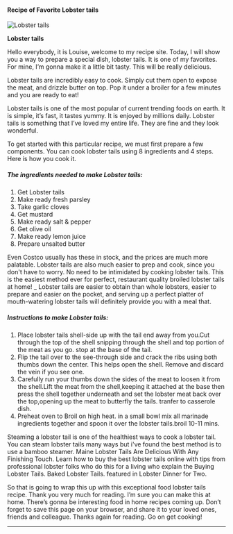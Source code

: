             

#### Recipe of Favorite Lobster tails

![Lobster tails](https://img-global.cpcdn.com/recipes/0e403efe256f39d1/751x532cq70/lobster-tails-recipe-main-photo.jpg)

**Lobster tails**

Hello everybody, it is Louise, welcome to my recipe site. Today, I will show you a way to prepare a special dish, lobster tails. It is one of my favorites. For mine, I’m gonna make it a little bit tasty. This will be really delicious.

Lobster tails are incredibly easy to cook. Simply cut them open to expose the meat, and drizzle butter on top. Pop it under a broiler for a few minutes and you are ready to eat!

Lobster tails is one of the most popular of current trending foods on earth. It is simple, it’s fast, it tastes yummy. It is enjoyed by millions daily. Lobster tails is something that I’ve loved my entire life. They are fine and they look wonderful.

To get started with this particular recipe, we must first prepare a few components. You can cook lobster tails using 8 ingredients and 4 steps. Here is how you cook it.

##### The ingredients needed to make Lobster tails:

1.  Get Lobster tails
2.  Make ready fresh parsley
3.  Take garlic cloves
4.  Get mustard
5.  Make ready salt & pepper
6.  Get olive oil
7.  Make ready lemon juice
8.  Prepare unsalted butter

Even Costco usually has these in stock, and the prices are much more palatable. Lobster tails are also much easier to prep and cook, since you don't have to worry. No need to be intimidated by cooking lobster tails. This is the easiest method ever for perfect, restaurant quality broiled lobster tails at home! \_ Lobster tails are easier to obtain than whole lobsters, easier to prepare and easier on the pocket, and serving up a perfect platter of mouth-watering lobster tails will definitely provide you with a meal that.

##### Instructions to make Lobster tails:

1.  Place lobster tails shell-side up with the tail end away from you.Cut through the top of the shell snipping through the shell and top portion of the meat as you go. stop at the base of the tail.
2.  Flip the tail over to the see-through side and crack the ribs using both thumbs down the center. This helps open the shell. Remove and discard the vein if you see one.
3.  Carefully run your thumbs down the sides of the meat to loosen it from the shell.Lift the meat from the shell,keeping it attached at the base then press the shell together underneath and set the lobster meat back over the top,opening up the meat to butterfly the tails. tranfer to casserole dish.
4.  Preheat oven to Broil on high heat. in a small bowl mix all marinade ingredients together and spoon it over the lobster tails.broil 10-11 mins.

Steaming a lobster tail is one of the healthiest ways to cook a lobster tail. You can steam lobster tails many ways but i've found the best method is to use a bamboo steamer. Maine Lobster Tails Are Delicious With Any Finishing Touch. Learn how to buy the best lobster tails online with tips from professional lobster folks who do this for a living who explain the Buying Lobster Tails. Baked Lobster Tails. featured in Lobster Dinner for Two.

So that is going to wrap this up with this exceptional food lobster tails recipe. Thank you very much for reading. I’m sure you can make this at home. There’s gonna be interesting food in home recipes coming up. Don’t forget to save this page on your browser, and share it to your loved ones, friends and colleague. Thanks again for reading. Go on get cooking!

* * *